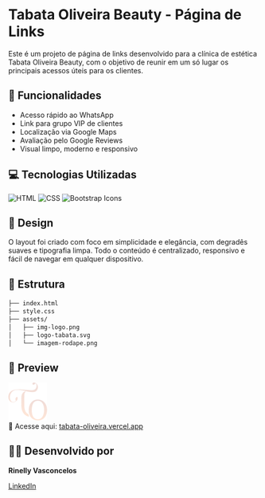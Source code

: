 # Tabata Oliveira Beauty - Página de Links

Este é um projeto de página de links desenvolvido para a clínica de estética Tabata Oliveira Beauty, com o objetivo de reunir em um só lugar os principais acessos úteis para os clientes.

## 🔗 Funcionalidades

- Acesso rápido ao WhatsApp
- Link para grupo VIP de clientes
- Localização via Google Maps
- Avaliação pelo Google Reviews
- Visual limpo, moderno e responsivo

## 💻 Tecnologias Utilizadas

![HTML](https://img.shields.io/badge/HTML5-E34F26?style=flat&logo=html5&logoColor=white)
![CSS](https://img.shields.io/badge/CSS3-1572B6?style=flat&logo=css3&logoColor=white)
![Bootstrap Icons](https://img.shields.io/badge/Bootstrap%20Icons-7952B3?style=flat&logo=bootstrap&logoColor=white)

## 🎨 Design

O layout foi criado com foco em simplicidade e elegância, com degradês suaves e tipografia limpa. Todo o conteúdo é centralizado, responsivo e fácil de navegar em qualquer dispositivo.

## 📂 Estrutura

```
├── index.html
├── style.css
├── assets/
│   ├── img-logo.png
│   ├── logo-tabata.svg
│   └── imagem-rodape.png
```

## 📸 Preview

![Preview da Página](assets/img-logo.png)  
🔗 Acesse aqui: [tabata-oliveira.vercel.app](https://tabata-oliveira.vercel.app/)

## 👩‍💻 Desenvolvido por

**Rinelly Vasconcelos**  

[LinkedIn](https://www.linkedin.com/in/rinelly-vasconcelos-989297142/) <br>
